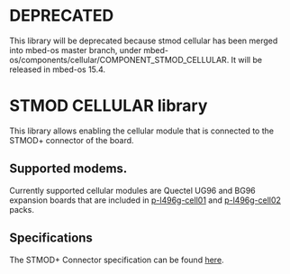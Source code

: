 # DEPRECATED

This library will be deprecated because stmod cellular has been merged into mbed-os master branch,
under mbed-os/components/cellular/COMPONENT_STMOD_CELLULAR. It will be released in mbed-os 15.4.

# STMOD CELLULAR library

This library allows enabling the cellular module that is connected to the STMOD+ connector of the board.

## Supported modems.

Currently supported cellular modules are Quectel UG96 and BG96 expansion boards that are included in [p-l496g-cell01](https://www.st.com/en/evaluation-tools/p-l496g-cell01.html) and [p-l496g-cell02](https://www.st.com/en/evaluation-tools/p-l496g-cell02.html) packs.

## Specifications

The STMOD+ Connector specification can be found [here](https://www.st.com/content/ccc/resource/technical/document/technical_note/group0/04/7f/90/c1/ad/54/46/1f/DM00323609/files/DM00323609.pdf/jcr:content/translations/en.DM00323609.pdf).


